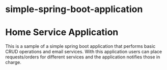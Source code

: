 # simple-spring-boot-application

# Home Service Application

This is a sample of a simple spring boot application that performs basic CRUD operations and email services.
With this application users can place requests/orders for different services and the application notifies those in charge.

